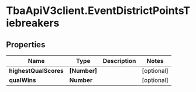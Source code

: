 # TbaApiV3client.EventDistrictPointsTiebreakers

## Properties
Name | Type | Description | Notes
------------ | ------------- | ------------- | -------------
**highestQualScores** | **[Number]** |  | [optional] 
**qualWins** | **Number** |  | [optional] 


